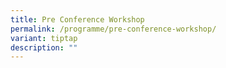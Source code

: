 ```yaml
---
title: Pre Conference Workshop
permalink: /programme/pre-conference-workshop/
variant: tiptap
description: ""
---
```

